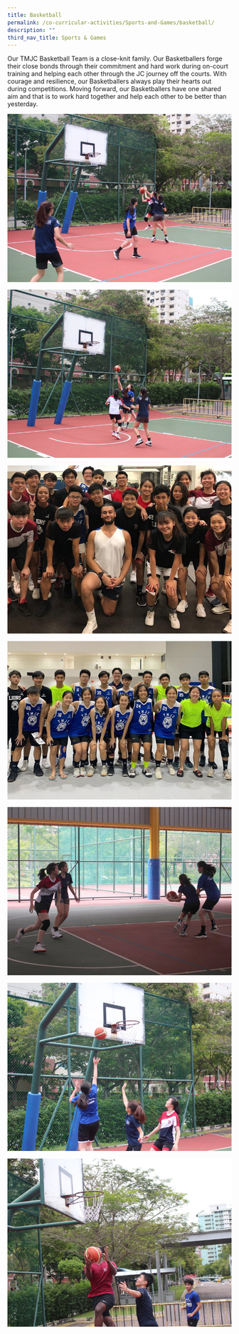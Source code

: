 ```yaml
---
title: Basketball
permalink: /co-curricular-activities/Sports-and-Games/basketball/
description: ""
third_nav_title: Sports & Games
---
```

Our TMJC Basketball Team is a close-knit family. Our Basketballers forge their close bonds through their commitment and hard work during on-court training and helping each other through the JC journey off the courts. With courage and resilience, our Basketballers always play their hearts out during competitions. Moving forward, our Basketballers have one shared aim and that is to work hard together and help each other to be better than yesterday.

![](/images/TMJC-StudentDevelopment_CCA_Basketball_01.jpeg)

![](/images/TMJC-StudentDevelopment_CCA_Basketball_02.jpeg)

![](/images/TMJC-StudentDevelopment_CCA_Basketball_03.jpeg)

![](/images/TMJC-StudentDevelopment_CCA_Basketball_04.jpeg)

![](/images/TMJC-StudentDevelopment_CCA_Basketball_05.jpeg)

![](/images/TMJC-StudentDevelopment_CCA_Basketball_06.jpeg)

![](/images/TMJC-StudentDevelopment_CCA_Basketball_07.jpeg)
